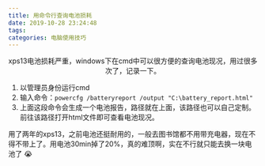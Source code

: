 ```yaml
---
title: 用命令行查询电池损耗
date: 2019-10-28 23:24:48
tags:
categories: 电脑使用技巧
---
```


<center>xps13电池损耗严重，windows下在cmd中可以很方便的查询电池现况，用过很多次了，记录一下。
</center>

<!--more-->

1. 以管理员身份运行cmd
2. 输入命令：`powercfg /batteryreport /output "C:\battery_report.html" `
3. 上面这段命令会生成一个电池报告，路径就在上面，该路径也可以自己定制。前往该路径打开html文件即可查看电池现况。

用了两年的xps13，之前电池还挺耐用的，一般去图书馆都不用带充电器，现在不得不带上了。用电池30min掉了20%，真的难顶啊，实在不行就只能去换一块电池了 :sob: 